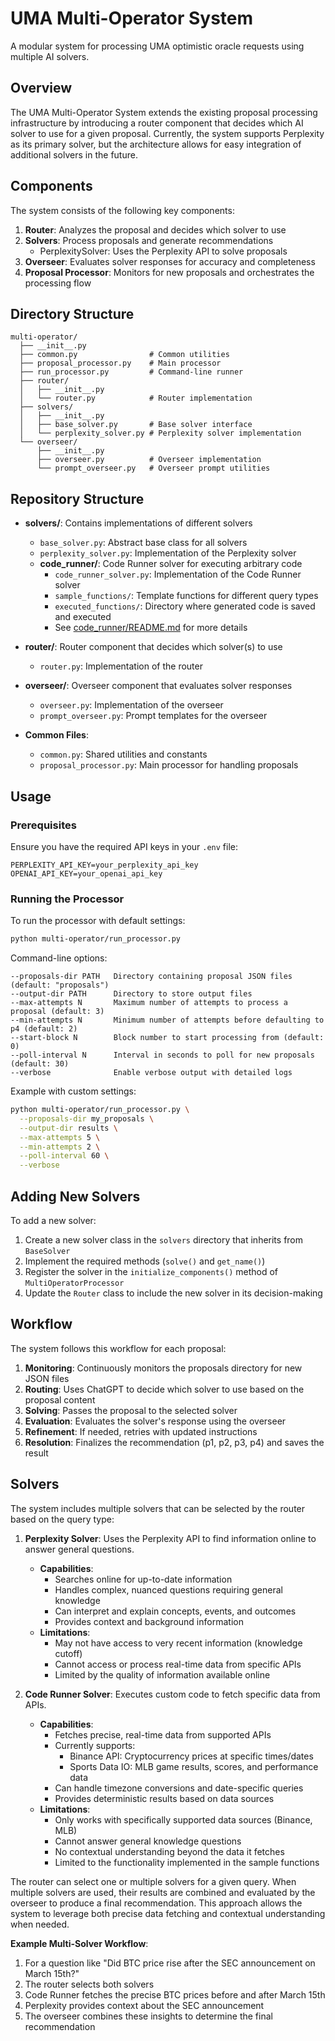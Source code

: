 # UMA Multi-Operator System

A modular system for processing UMA optimistic oracle requests using multiple AI solvers.

## Overview

The UMA Multi-Operator System extends the existing proposal processing infrastructure by introducing a router component that decides which AI solver to use for a given proposal. Currently, the system supports Perplexity as its primary solver, but the architecture allows for easy integration of additional solvers in the future.

## Components

The system consists of the following key components:

1. **Router**: Analyzes the proposal and decides which solver to use
2. **Solvers**: Process proposals and generate recommendations
   - PerplexitySolver: Uses the Perplexity API to solve proposals
3. **Overseer**: Evaluates solver responses for accuracy and completeness
4. **Proposal Processor**: Monitors for new proposals and orchestrates the processing flow

## Directory Structure

```
multi-operator/
  ├── __init__.py
  ├── common.py                # Common utilities
  ├── proposal_processor.py    # Main processor
  ├── run_processor.py         # Command-line runner
  ├── router/
  │   ├── __init__.py
  │   └── router.py            # Router implementation
  ├── solvers/
  │   ├── __init__.py
  │   ├── base_solver.py       # Base solver interface
  │   └── perplexity_solver.py # Perplexity solver implementation
  └── overseer/
      ├── __init__.py
      ├── overseer.py          # Overseer implementation
      └── prompt_overseer.py   # Overseer prompt utilities
```

## Repository Structure

- **solvers/**: Contains implementations of different solvers
  - `base_solver.py`: Abstract base class for all solvers
  - `perplexity_solver.py`: Implementation of the Perplexity solver
  - **code_runner/**: Code Runner solver for executing arbitrary code
    - `code_runner_solver.py`: Implementation of the Code Runner solver
    - `sample_functions/`: Template functions for different query types
    - `executed_functions/`: Directory where generated code is saved and executed
    - See [code_runner/README.md](solvers/code_runner/README.md) for more details

- **router/**: Router component that decides which solver(s) to use
  - `router.py`: Implementation of the router

- **overseer/**: Overseer component that evaluates solver responses
  - `overseer.py`: Implementation of the overseer
  - `prompt_overseer.py`: Prompt templates for the overseer

- **Common Files**:
  - `common.py`: Shared utilities and constants
  - `proposal_processor.py`: Main processor for handling proposals

## Usage

### Prerequisites

Ensure you have the required API keys in your `.env` file:

```
PERPLEXITY_API_KEY=your_perplexity_api_key
OPENAI_API_KEY=your_openai_api_key
```

### Running the Processor

To run the processor with default settings:

```bash
python multi-operator/run_processor.py
```

Command-line options:

```
--proposals-dir PATH   Directory containing proposal JSON files (default: "proposals")
--output-dir PATH      Directory to store output files
--max-attempts N       Maximum number of attempts to process a proposal (default: 3)
--min-attempts N       Minimum number of attempts before defaulting to p4 (default: 2)
--start-block N        Block number to start processing from (default: 0)
--poll-interval N      Interval in seconds to poll for new proposals (default: 30)
--verbose              Enable verbose output with detailed logs
```

Example with custom settings:

```bash
python multi-operator/run_processor.py \
  --proposals-dir my_proposals \
  --output-dir results \
  --max-attempts 5 \
  --min-attempts 2 \
  --poll-interval 60 \
  --verbose
```

## Adding New Solvers

To add a new solver:

1. Create a new solver class in the `solvers` directory that inherits from `BaseSolver`
2. Implement the required methods (`solve()` and `get_name()`)
3. Register the solver in the `initialize_components()` method of `MultiOperatorProcessor`
4. Update the `Router` class to include the new solver in its decision-making

## Workflow

The system follows this workflow for each proposal:

1. **Monitoring**: Continuously monitors the proposals directory for new JSON files
2. **Routing**: Uses ChatGPT to decide which solver to use based on the proposal content
3. **Solving**: Passes the proposal to the selected solver
4. **Evaluation**: Evaluates the solver's response using the overseer
5. **Refinement**: If needed, retries with updated instructions
6. **Resolution**: Finalizes the recommendation (p1, p2, p3, p4) and saves the result 

## Solvers

The system includes multiple solvers that can be selected by the router based on the query type:

1. **Perplexity Solver**: Uses the Perplexity API to find information online to answer general questions.
   - **Capabilities**:
     - Searches online for up-to-date information
     - Handles complex, nuanced questions requiring general knowledge
     - Can interpret and explain concepts, events, and outcomes
     - Provides context and background information
   - **Limitations**:
     - May not have access to very recent information (knowledge cutoff)
     - Cannot access or process real-time data from specific APIs
     - Limited by the quality of information available online

2. **Code Runner Solver**: Executes custom code to fetch specific data from APIs.
   - **Capabilities**:
     - Fetches precise, real-time data from supported APIs
     - Currently supports:
       * Binance API: Cryptocurrency prices at specific times/dates
       * Sports Data IO: MLB game results, scores, and performance data
     - Can handle timezone conversions and date-specific queries
     - Provides deterministic results based on data sources
   - **Limitations**:
     - Only works with specifically supported data sources (Binance, MLB)
     - Cannot answer general knowledge questions
     - No contextual understanding beyond the data it fetches
     - Limited to the functionality implemented in the sample functions

The router can select one or multiple solvers for a given query. When multiple solvers are used, their results are combined and evaluated by the overseer to produce a final recommendation. This approach allows the system to leverage both precise data fetching and contextual understanding when needed.

**Example Multi-Solver Workflow**:
1. For a question like "Did BTC price rise after the SEC announcement on March 15th?"
2. The router selects both solvers
3. Code Runner fetches the precise BTC prices before and after March 15th
4. Perplexity provides context about the SEC announcement
5. The overseer combines these insights to determine the final recommendation 